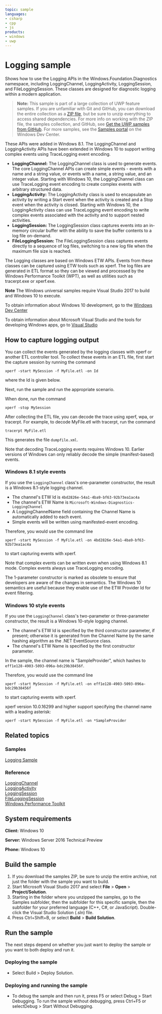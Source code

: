 ```yaml
---
topic: sample
languages:
- csharp
- cpp
- js
products:
- windows
- uwp
---
```


<!---
  category: Data
  samplefwlink: http://go.microsoft.com/fwlink/p/?LinkId=620565
--->

# Logging sample

Shows how to use the Logging APIs in the
Windows.Foundation.Diagnostics namespace, including LoggingChannel,
LoggingActivity, LoggingSession, and FileLoggingSession. These classes are
designed for diagnostic logging within a modern application. 

> **Note:** This sample is part of a large collection of UWP feature samples. 
> If you are unfamiliar with Git and GitHub, you can download the entire collection as a 
> [ZIP file](https://github.com/Microsoft/Windows-universal-samples/archive/master.zip), but be 
> sure to unzip everything to access shared dependencies. For more info on working with the ZIP file, 
> the samples collection, and GitHub, see [Get the UWP samples from GitHub](https://aka.ms/ovu2uq). 
> For more samples, see the [Samples portal](https://aka.ms/winsamples) on the Windows Dev Center. 

These APIs were
added in Windows 8.1. The LoggingChannel and LoggingActivity APIs have been
extended in Windows 10 to support writing complex events using TraceLogging
event encoding.

- **LoggingChannel:** The LoggingChannel class is used to generate events.
  The core LoggingChannel APIs can create simple events - events with
  a name and a string value, or events with a name, a string value, and an
  integer value. Starting with Windows 10, the LoggingChannel class can use
  TraceLogging event encoding to create complex events with arbitrary
  structured data.
- **LoggingActivity:** The LoggingActivity class is used to encapsulate an
  activity by writing a Start event when the activity is created and a Stop
  event when the activity is closed. Starting with Windows 10, the
  LoggingActivity class can use TraceLogging event encoding to write
  complex events associated with the activity and to support nested activities.
- **LoggingSession:** The LoggingSession class captures events into an
  in-memory circular buffer with the ability to save the buffer contents to a
  log file on-demand.
- **FileLoggingSession:** The FileLoggingSession class captures events directly
  to a sequence of log files, switching to a new log file when the maximum file
  size is reached.

The Logging classes are based on Windows ETW APIs. Events from these classes
can be captured using ETW tools such as xperf. The log files are generated in
ETL format so they can be viewed and processed by the Windows Performance
Toolkit (WPT), as well as utilities such as tracerpt.exe or xperf.exe.

**Note** The Windows universal samples require Visual Studio 2017 to build and Windows 10 to execute.
 
To obtain information about Windows 10 development, go to the [Windows Dev Center](http://go.microsoft.com/fwlink/?LinkID=532421)

To obtain information about Microsoft Visual Studio and the tools for developing Windows apps, go to [Visual Studio](http://go.microsoft.com/fwlink/?LinkID=532422)

## How to capture logging output

You can collect the events generated by the logging classes with xperf or another
ETL controller tool. To collect these events in an ETL file, first start the capture
session by running the command

    xperf -start MySession -f MyFile.etl -on Id

where the Id is given below.

Next, run the sample and run the appropriate scenario.

When done, run the command

    xperf -stop MySession

After collecting the ETL file, you can decode the trace using xperf, wpa,
or tracerpt. For example, to decode MyFile.etl with tracerpt, run the command

    tracerpt MyFile.etl

This generates the file `dumpfile.xml`.

Note that decoding TraceLogging events requires Windows 10. Earlier versions
of Windows can only reliably decode the simple (manifest-based) events.

### Windows 8.1 style events

If you use the `LoggingChannel` class's one-parameter constructor,
the result is a Windows 8.1-style logging channel.

* The channel's ETW Id is `4bd2826e-54a1-4ba9-bf63-92b73ea1ac4a`
* The channel's ETW Name is `Microsoft-Windows-Diagnostics-LoggingChannel`
* A LoggingChannelName field containing the Channel Name is automatically added to each event.
* Simple events will be written using manifested-event encoding.

Therefore, you would use the command line

    xperf -start MySession -f MyFile.etl -on 4bd2826e-54a1-4ba9-bf63-92b73ea1ac4a

to start capturing events with xperf.

Note that complex events can be written even when using Windows 8.1 mode.
Complex events always use TraceLogging encoding.

The 1-parameter constructor is marked as obsolete to ensure that
developers are aware of the changes in semantics. The Windows 10 semantics
are useful because they enable use of the ETW Provider Id for event
filtering.

### Windows 10 style events

If you use the `LoggingChannel` class's two-parameter or three-parameter constructor,
the result is a Windows 10-style logging channel.

* The channel's ETW Id is specified by the third constructor parameter, if present; otherwise it is generated from the Channel Name by the same hashing algorithm as the .NET EventSource class.
* The channel's ETW Name is specified by the first constructor parameter.

In the sample, the channel name is "SampleProvider", which hashes to `eff1e128-4903-5093-096a-bdc29b38456f`.

Therefore, you would use the command line

    xperf -start MySession -f MyFile.etl -on eff1e128-4903-5093-096a-bdc29b38456f

to start capturing events with xperf.

xperf version 10.0.16299 and higher support specifying the channel name with a leading asterisk:

    xperf -start MySession -f MyFile.etl -on *SampleProvider

## Related topics

### Samples

[Logging Sample](/Samples/Logging)  

### Reference

[LoggingChannel](https://msdn.microsoft.com/library/windows/apps/windows.foundation.diagnostics.loggingchannel.aspx)  
[LoggingActivity](https://msdn.microsoft.com/library/windows/apps/windows.foundation.diagnostics.loggingactivity.aspx)  
[LoggingSession](https://msdn.microsoft.com/library/windows/apps/windows.foundation.diagnostics.loggingsession.aspx)  
[FileLoggingSession](https://msdn.microsoft.com/library/windows/apps/windows.foundation.diagnostics.fileloggingsession.aspx)  
[Windows Performance Toolkit](https://docs.microsoft.com/en-us/windows-hardware/test/wpt/index)  

## System requirements

**Client:** Windows 10

**Server:** Windows Server 2016 Technical Preview

**Phone:** Windows 10

## Build the sample

1. If you download the samples ZIP, be sure to unzip the entire archive, not just the folder with the sample you want to build. 
2. Start Microsoft Visual Studio 2017 and select **File** \> **Open** \> **Project/Solution**.
3. Starting in the folder where you unzipped the samples, go to the Samples subfolder, then the subfolder for this specific sample, then the subfolder for your preferred language (C++, C#, or JavaScript). Double-click the Visual Studio Solution (.sln) file.
4. Press Ctrl+Shift+B, or select **Build** \> **Build Solution**.

## Run the sample

The next steps depend on whether you just want to deploy the sample or you want to both deploy and run it.

### Deploying the sample

- Select Build > Deploy Solution. 

### Deploying and running the sample

- To debug the sample and then run it, press F5 or select Debug >  Start Debugging. To run the sample without debugging, press Ctrl+F5 or selectDebug > Start Without Debugging. 
